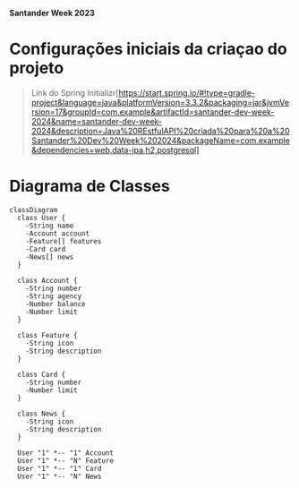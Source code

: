 **Santander Week 2023**

# Configurações iniciais da criaçao do projeto

> Link do Spring Initializr[https://start.spring.io/#!type=gradle-project&language=java&platformVersion=3.3.2&packaging=jar&jvmVersion=17&groupId=com.example&artifactId=santander-dev-week-2024&name=santander-dev-week-2024&description=Java%20REstfulAPI%20criada%20para%20a%20Santander%20Dev%20Week%202024&packageName=com.example&dependencies=web,data-jpa,h2,postgresql]

# Diagrama de Classes

```mermaid
classDiagram
  class User {
    -String name
    -Account account
    -Feature[] features
    -Card card
    -News[] news
  }

  class Account {
    -String number
    -String agency
    -Number balance
    -Number limit
  }

  class Feature {
    -String icon
    -String description
  }

  class Card {
    -String number
    -Number limit
  }

  class News {
    -String icon
    -String description
  }

  User "1" *-- "1" Account
  User "1" *-- "N" Feature
  User "1" *-- "1" Card
  User "1" *-- "N" News
```


